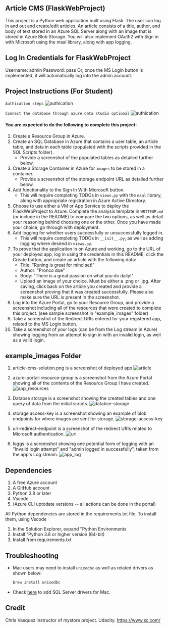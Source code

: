 ## Article CMS (FlaskWebProject)

This project is a Python web application built using Flask. The user can log in and out and create/edit articles. An article consists of a title, author, and body of text stored in an Azure SQL Server along with an image that is stored in Azure Blob Storage. You will also implement OAuth2 with Sign in with Microsoft using the msal library, along with app logging.

## Log In Credentials for FlaskWebProject

Username: admin
Password: pass
Or, once the MS Login button is implemented, it will automatically log into the admin account.

## Project Instructions (For Student)

`Authication steps`
![authication](https://i.ibb.co/sjrGHrR/Authication-steps.gif)


`Connect The database through azure data studio optional`
![authication](https://i.ibb.co/HKXgHgM/azure-db.gif)

#### You are expected to do the following to complete this project:
1. Create a Resource Group in Azure.
2. Create an SQL Database in Azure that contains a user table, an article table, and data in each table (populated with the scripts provided in the SQL Scripts folder).
    - Provide a screenshot of the populated tables as detailed further below.
3. Create a Storage Container in Azure for `images` to be stored in a container.
    - Provide a screenshot of the storage endpoint URL as detailed further below.
4. Add functionality to the Sign In With Microsoft button. 
    - This will require completing TODOs in `views.py` with the `msal` library, along with appropriate registration in Azure Active Directory.
5. Choose to use either a VM or App Service to deploy the FlaskWebProject to Azure. Complete the analysis template in `WRITEUP.md` (or include in the README) to compare the two options, as well as detail your reasoning behind choosing one or the other. Once you have made your choice, go through with deployment.
6. Add logging for whether users successfully or unsuccessfully logged in.
    - This will require completing TODOs in `__init__.py`, as well as adding logging where desired in `views.py`.
7. To prove that the application in on Azure and working, go to the URL of your deployed app, log in using the credentials in this README, click the Create button, and create an article with the following data:
	- Title: "Runing is great for mind set!"
	- Author: "Pronco doe"
	- Body: "There is a great passion on what you do daily!"
	- Upload an image of your choice. Must be either a .png or .jpg.
   After saving, click back on the article you created and provide a screenshot proving that it was created successfully. Please also make sure the URL is present in the screenshot.
8. Log into the Azure Portal, go to your Resource Group, and provide a screenshot including all of the resources that were created to complete this project. (see sample screenshot in "example_images" folder)
9. Take a screenshot of the Redirect URIs entered for your registered app, related to the MS Login button.
10. Take a screenshot of your logs (can be from the Log stream in Azure) showing logging from an attempt to sign in with an invalid login, as well as a valid login.

## example_images Folder

1. article-cms-solution.png is a screenshot of deployed app
![article](https://i.ibb.co/NthKMsp/article-cms.png)

2. azure-portal-resource-group is a screenshot from the Azure Portal showing all of the contents of the Resource Group I have created.
![app_resources](https://i.ibb.co/KKTYTFB/resource-gouo.png)

3. Databse storage is a screenshot showing the created tables and one query of data from the initial scripts.
![databse-storage](https://i.ibb.co/6WFqY1q/azure-databse.png)

4. storage access-key is a screenshot showing an example of blob endpoints for where images are sent for storage.
![storage-access-key](https://i.ibb.co/LxxGP18/storage-access-key.png)

5. uri-redirect-endpoint is a screenshot of the redirect URIs related to Microsoft authentication.
![uri](https://i.ibb.co/s9LdYmP/url-endpoint-azure.png)

6. loggs is a screenshot showing one potential form of logging with an "Invalid login attempt" and "admin logged in successfully", taken from the app's Log stream.
![app_log](https://i.ibb.co/rcNCbhX/loggs.png)

## Dependencies

1. A free Azure account
2. A GitHub account
3. Python 3.8 or later
4. Vscode
5. (Azure CLI uptodate versions
  -- all actions can be done in the portal)

All Python dependencies are stored in the requirements.txt file. To install them, using Vscode
1. In the Solution Explorer, expand "Python Environments
2. Install "Python 3.8 or higher version (64-bit) 
3. Install from requirements.txt

## Troubleshooting

- Mac users may need to install `unixodbc` as well as related drivers as shown below:
    ```bash
    brew install unixodbc
    ```
- Check [here](https://docs.microsoft.com/en-us/sql/connect/odbc/linux-mac/install-microsoft-odbc-driver-sql-server-macos?view=sql-server-ver15) to add SQL Server drivers for Mac.

## Credit

Chris Vasquez instructor of mystore project.
 Udacity.
<https://www.sc.com/>
